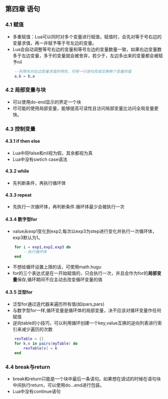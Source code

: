 ## 第四章 语句
### 4.1 赋值
- 多重赋值：Lua可以同时对多个变量进行赋值，赋值时，会先对等于号右边的变量求值，再一并赋予等于号左边的变量。
- Lua会自动调整等号右边的变量和等号左边的变量数量一致，如果右边变量数多于左边变量，多于的变量就会被舍弃，若少于，左边多出来的变量都会被赋予nil  

~~~lua
	--利用先对右边变量求值的特性，可用一行语句完成交换两个变量的值
	a,b = b,a
~~~
### 4.2 局部变量与块
- 可以使用do-end显示的界定一个块
- 尽可能的使用局部变量，能够提高可读性且访问局部变量比访问全局变量更快。  

### 4.3 控制变量
#### 4.3.1 if then else
- Lua中将false和nil视为假，其余都视为真
- Lua中没有swtich case语法  


#### 4.3.2 while
- 先判断条件，再执行循环体


#### 4.3.3 repeat
- 先执行一次循环体，再判断条件.循环体最少会被执行一次  


#### 4.3.4 数字型for
- value从exp1变化到exp2,每次以exp3为step进行变化并执行一次循环体，exp3默认为1。  
  
~~~lua
	for i = exp1,exp2,exp3 do 
		--执行循环体	
	end	
~~~  
- 不想给循环设置上限的话，可使用math.hugu
- for的三个表达式是在一开始赋值的，只会执行一次，并且会作为for的**局部变量**保存,循环期间不应主动去改变循环变量的值

#### 4.3.5 泛型for
- 泛型for通过迭代器来遍历所有值(如ipars,pars)
- 与数字型for一样,循环变量是循环体的局部变量，决不应该对循环变量作任何赋值
- 逆向table的小技巧，可以利用循环创建一个key,value互换的逆向列表进行索引来减少遍历的次数

~~~lua
	revTable = {}
	for k,v in pairs(myTable) do 
		revTable[v] = k	
	end
~~~

### 4.4 break与return
- break和return只能是一个块中最后一条语句。如果想在调试的时候在语句块中间执行return，可以使用do...end进行包装。
- Lua中没有continue语句

